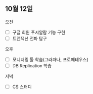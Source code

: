 ## 10월 12일
오전
- [ ] 구글  회원 푸시알람 기능 구현
- [ ] 트랜잭션  전파 탐구 

오후
- [ ] 모니터링 툴 학습(그라파나, 프로메테우스)
- [ ] DB Replication 학습

저녁
- [ ] CS 스터디